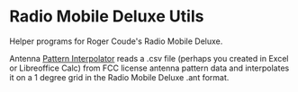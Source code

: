# Radio Mobile Deluxe Utils

Helper programs for Roger Coude\'s Radio Mobile Deluxe.

Antenna [Pattern Interpolator](./Antenna_interp.py) reads a .csv file (perhaps you created in Excel or Libreoffice Calc) from FCC license antenna pattern data and interpolates it on a 1 degree grid in the Radio Mobile Deluxe .ant format.
